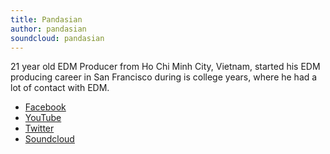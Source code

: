 ```yaml
---
title: Pandasian
author: pandasian
soundcloud: pandasian
---
```


21 year old EDM Producer from Ho Chi Minh City, Vietnam, started his EDM producing career in San Francisco during is college years, where he had a lot of contact with EDM.

* [Facebook](https://www.facebook.com/PandasianOfficial)
* [YouTube](https://www.youtube.com/user/PandasianOfficial/)
* [Twitter](https://twitter.com/The1Pandasian)
* [Soundcloud](https://soundcloud.com/pandasian)